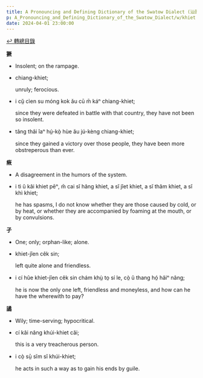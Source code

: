 ```yaml
---
title: A Pronouncing and Defining Dictionary of the Swatow Dialect (汕頭方言音義字典) / khiet
p: A_Pronouncing_and_Defining_Dictionary_of_the_Swatow_Dialect/w/khiet
date: 2024-04-01 23:00:00
---
```


[↩️ 轉總目錄](/A_Pronouncing_and_Defining_Dictionary_of_the_Swatow_Dialect)


**獗**
- Insolent; on the rampage.

- chiang-khiet;

  unruly; ferocious.

- i cṳ̆ cìen su móng kok ău cū m̄ káⁿ chiang-khiet;

  since they were defeated in battle with that country, they have not been so insolent.

- tâng thâi îaⁿ hṳ́-kò̤ hùe ău jú-kèng chiang-khiet;

  since they gained a victory over those people, they have been more obstreperous than ever.

**瘚**
- A disagreement in the humors of the system.

- i tì ŭ kâi khiet pēⁿ, m̄ cai sĭ hâng khiet, a sĭ jîet khiet, a sĭ thâm khiet, a sĭ khì khiet;

  he has spasms, I do not know whether they are  those caused by cold, or by heat, or whether they are accompanied by  foaming at the mouth, or by convulsions.

**孑**
- One; only; orphan-like; alone.

- khiet-jîen cêk sin;

  left quite alone and friendless.

- i cí hûe khiet-jîen cêk sin chám khṳ̀ to̤ sí le, cò̤ ŭ thang hó̤ hâiⁿ nâng;

  he is now the only one left, friendless and moneyless, and how can he have the wherewith to pay?

**譎**
- Wily; time-serving; hypocritical.

- cí kâi nâng khúi-khiet căi;

  this is a very treacherous person.

- i cò̤ sṳ̄ sĭm sĭ khúi-khiet;

  he acts in such a way as to gain his ends by guile.